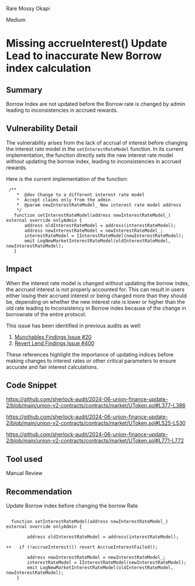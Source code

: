 Rare Mossy Okapi

Medium

# Missing accrueInterest() Update Lead to inaccurate New Borrow index calculation

## Summary
Borrow Index are not updated before the Borrow rate is changed by admin leading to inconsistencies in accrued rewards.

## Vulnerability Detail

The vulnerability arises from the lack of accrual of interest before changing the interest rate model in the `setInterestRateModel` function. In its current implementation, the function directly sets the new interest rate model without updating the borrow index, leading to inconsistencies in accrued rewards. 

Here is the current implementation of the function:

 ```solidity
  /**
     *  @dev Change to a different interest rate model
     *  Accept claims only from the admin
     *  @param newInterestRateModel_ New interest rate model address
     */
    function setInterestRateModel(address newInterestRateModel_) external override onlyAdmin {
        address oldInterestRateModel = address(interestRateModel);
        address newInterestRateModel = newInterestRateModel_;
        interestRateModel = IInterestRateModel(newInterestRateModel);
        emit LogNewMarketInterestRateModel(oldInterestRateModel, newInterestRateModel);
    }
```

## Impact

When the interest rate model is changed without updating the borrow index, the accrued interest is not properly accounted for. This can result in users either losing their accrued interest or being charged more than they should be, depending on whether the new interest rate is lower or higher than the old rate leading to Inconsistency in Borrow index because of the change in borrowrate of the entire protocol.


This issue has been identified in previous audits as well:

1. [Munchables Findings Issue #20](https://github.com/code-423n4/2024-05-munchables-findings/issues/20)
2. [Revert Lend Findings Issue #400](https://github.com/code-423n4/2024-03-revert-lend-findings/issues/400)

These references highlight the importance of updating indices before making changes to interest rates or other critical parameters to ensure accurate and fair interest calculations.

## Code Snippet

https://github.com/sherlock-audit/2024-06-union-finance-update-2/blob/main/union-v2-contracts/contracts/market/UToken.sol#L377-L386

https://github.com/sherlock-audit/2024-06-union-finance-update-2/blob/main/union-v2-contracts/contracts/market/UToken.sol#L525-L530

https://github.com/sherlock-audit/2024-06-union-finance-update-2/blob/main/union-v2-contracts/contracts/market/UToken.sol#L771-L772

## Tool used

Manual Review

## Recommendation

Update Borrow index before changing the borrow Rate

```solidity

  function setInterestRateModel(address newInterestRateModel_) external override onlyAdmin {

        address oldInterestRateModel = address(interestRateModel);

++   if (!accrueInterest()) revert AccrueInterestFailed();

        address newInterestRateModel = newInterestRateModel_;
        interestRateModel = IInterestRateModel(newInterestRateModel);
        emit LogNewMarketInterestRateModel(oldInterestRateModel, newInterestRateModel);
    }

```